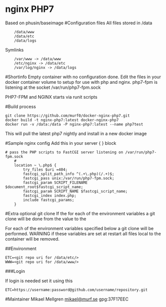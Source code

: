 # nginx PHP7
Based on phusin/baseimage
#Configuration files
All files stored in /data

```
    /data/www
    /data/etc
    /data/logs
```
Symlinks
```
    /var/www -> /data/www
    /etc/nginx -> /data/etc
    /var/log/nginx -> /data/logs
```

#Shortinfo
Empty container with no configuration done. Edit the files in your docker container volume to setup for use with php and nginx. php7-fpm is listening at the socket /var/run/php7-fpm.sock

PHP7-FPM and NGINX starts via runit scripts

#Build process
```
git clone https://github.com/murf0/docker-nginx-php7.git
docker build -t nginx-php7:latest docker-nginx-php7
docker run -v /data:/data -P nginx-php7:latest --name php7test
```

This will pull the latest php7 nightly and install in a new docker image

#Sample nginx config
Add this in your  server { } block
```
# pass the PHP scripts to FastCGI server listening on /var/run/php7-fpm.sock
    #
    location ~ \.php$ {
        try_files $uri =404;
        fastcgi_split_path_info ^(.+\.php)(/.+)$;
        fastcgi_pass unix:/var/run/php7-fpm.sock;
        fastcgi_param SCRIPT_FILENAME $document_root$fastcgi_script_name;
        fastcgi_param SCRIPT_NAME $fastcgi_script_name;
        fastcgi_index index.php;
        include fastcgi_params;
    }   
```

#Extra optional git clone
If the for each of the environment variables a git clone will be done from the value to the 

For each of the environment variables specified below a git clone will be performed.
WARNING if these variables are set at restart all files local to the container will be removed.



##Environment
```
ETC=<git repo uri for /data/etc/>
WWW=<git repo uri for /data/www/>
```
###Login

If login is needed set it using this
```
ETC=https://username:password@github.com/username/repository.git
```

#Maintainer
Mikael Mellgren <mikael@murf.se> gpg:37F17EEC